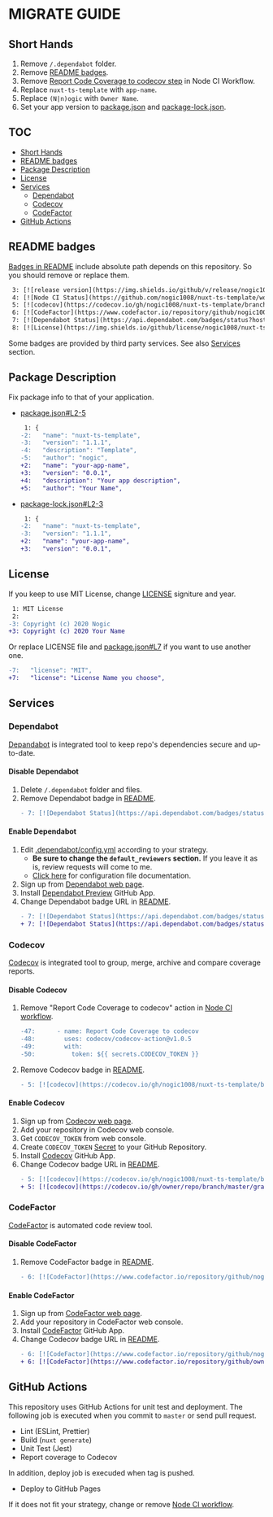 # MIGRATE GUIDE

## Short Hands

1. Remove `/.dependabot` folder.
1. Remove [README badges](./README.md#L3-8).
1. Remove [Report Code Coverage to codecov step](./.github/workflows/nodejs.yml#L47-50) in Node CI Workflow.
1. Replace `nuxt-ts-template` with `app-name`.
1. Replace `(N|n)ogic` with `Owner Name`.
1. Set your app version to [package.json](./package.json#L3) and [package-lock.json](./package-lock.json#L3).

## TOC

- [Short Hands](#short-hands)
- [README badges](#readme-badges)
- [Package Description](#package-description)
- [License](#license)
- [Services](#services)
  - [Dependabot](#dependabot)
  - [Codecov](#codecov)
  - [CodeFactor](#codefactor)
- [GitHub Actions](#github-actions)

## README badges

[Badges in README](./README.md#L3-8) include absolute path depends on this repository.
So you should remove or replace them.

```diff
 3: [![release version](https://img.shields.io/github/v/release/nogic1008/nuxt-ts-template "release version")](https://github.com/nogic1008/nuxt-ts-template/releases)
 4: [![Node CI Status](https://github.com/nogic1008/nuxt-ts-template/workflows/Node%20CI/badge.svg "Node CI Status")](/nogic1008/nuxt-ts-template/actions?query=workflow%3A%22Node+CI%22)
 5: [![codecov](https://codecov.io/gh/nogic1008/nuxt-ts-template/branch/master/graph/badge.svg)](https://codecov.io/gh/nogic1008/nuxt-ts-template)
 6: [![CodeFactor](https://www.codefactor.io/repository/github/nogic1008/nuxt-ts-template/badge)](https://www.codefactor.io/repository/github/nogic1008/nuxt-ts-template)
 7: [![Dependabot Status](https://api.dependabot.com/badges/status?host=github&repo=nogic1008/nuxt-ts-template)](https://dependabot.com)
 8: [![License](https://img.shields.io/github/license/nogic1008/nuxt-ts-template)](LICENSE)
```

Some badges are provided by third party services. See also [Services](#services) section.

## Package Description

Fix package info to that of your application.

- [package.json#L2-5](./package.json#L2-5)
  ```diff
   1: {
  -2:   "name": "nuxt-ts-template",
  -3:   "version": "1.1.1",
  -4:   "description": "Template",
  -5:   "author": "nogic",
  +2:   "name": "your-app-name",
  +3:   "version": "0.0.1",
  +4:   "description": "Your app description",
  +5:   "author": "Your Name",
  ```
- [package-lock.json#L2-3](./package-lock.json#L2-3)
  ```diff
   1: {
  -2:   "name": "nuxt-ts-template",
  -3:   "version": "1.1.1",
  +2:   "name": "your-app-name",
  +3:   "version": "0.0.1",
  ```

## License

If you keep to use MIT License, change [LICENSE](./LICENSE#L3) signiture and year.
```diff
 1: MIT License
 2: 
-3: Copyright (c) 2020 Nogic
+3: Copyright (c) 2020 Your Name
```

Or replace LICENSE file and [package.json#L7](./package.json#L7) if you want to use another one.

```diff
-7:   "license": "MIT",
+7:   "license": "License Name you choose",
```

## Services

### Dependabot

[Depandabot](https://dependabot.com/) is integrated tool to keep repo's dependencies secure and up-to-date.

#### Disable Dependabot

1. Delete `/.dependabot` folder and files.
1. Remove Dependabot badge in [README](./README.md#L7).
    ```diff
    - 7: [![Dependabot Status](https://api.dependabot.com/badges/status?host=github&repo=nogic1008/nuxt-ts-template)](https://dependabot.com)
    ```

#### Enable Dependabot

1. Edit [.dependabot/config.yml](./.dependabot/config.yml) according to your strategy.
    - **Be sure to change the `default_reviewers` section.** If you leave it as is, review requests will come to me.
    - [Click here](https://dependabot.com/docs/config-file/) for configuration file documentation.
1. Sign up from [Dependabot web page](https://dependabot.com/).
1. Install [Dependabot Preview](https://github.com/marketplace/dependabot-preview) GitHub App.
1. Change Dependabot badge URL in [README](./README.md#L7).
    ```diff
    - 7: [![Dependabot Status](https://api.dependabot.com/badges/status?host=github&repo=nogic1008/nuxt-ts-template)](https://dependabot.com)
    + 7: [![Dependabot Status](https://api.dependabot.com/badges/status?host=github&repo=owner/repo)](https://dependabot.com)
    ```

### Codecov

[Codecov](https://codecov.io/) is integrated tool to group, merge, archive and compare coverage reports.

#### Disable Codecov

1. Remove "Report Code Coverage to codecov" action in [Node CI workflow](./.github/workflows/nodejs.yml#L47-50).
    ```diff
    -47:      - name: Report Code Coverage to codecov
    -48:        uses: codecov/codecov-action@v1.0.5
    -49:        with:
    -50:          token: ${{ secrets.CODECOV_TOKEN }}
    ```
1. Remove Codecov badge in [README](./README.md#L5).
    ```diff
    - 5: [![codecov](https://codecov.io/gh/nogic1008/nuxt-ts-template/branch/master/graph/badge.svg)](https://codecov.io/gh/nogic1008/nuxt-ts-template)
    ```

#### Enable Codecov

1. Sign up from [Codecov web page](https://codecov.io/).
1. Add your repository in Codecov web console.
1. Get `CODECOV_TOKEN` from web console.
1. Create `CODECOV_TOKEN` [Secret](https://help.github.com/actions/automating-your-workflow-with-github-actions/creating-and-using-encrypted-secrets) to your GitHub Repository.
1. Install [Codecov](https://github.com/marketplace/codecov) GitHub App.
1. Change Codecov badge URL in [README](./README.md#L5).
    ```diff
    - 5: [![codecov](https://codecov.io/gh/nogic1008/nuxt-ts-template/branch/master/graph/badge.svg)](https://codecov.io/gh/nogic1008/nuxt-ts-template)
    + 5: [![codecov](https://codecov.io/gh/owner/repo/branch/master/graph/badge.svg)](https://codecov.io/gh/owner/repo)
    ```

### CodeFactor

[CodeFactor](https://www.codefactor.io/) is automated code review tool. 

#### Disable CodeFactor

1. Remove CodeFactor badge in [README](./README.md#L6).
    ```diff
    - 6: [![CodeFactor](https://www.codefactor.io/repository/github/nogic1008/nuxt-ts-template/badge)](https://www.codefactor.io/repository/github/nogic1008/nuxt-ts-template)
    ```

#### Enable CodeFactor

1. Sign up from [CodeFactor web page](https://www.codefactor.io/).
1. Add your repository in CodeFactor web console.
1. Install [CodeFactor](https://github.com/marketplace/codefactor) GitHub App.
1. Change Codecov badge URL in [README](./README.md#L6).
    ```diff
    - 6: [![CodeFactor](https://www.codefactor.io/repository/github/nogic1008/nuxt-ts-template/badge)](https://www.codefactor.io/repository/github/nogic1008/nuxt-ts-template)
    + 6: [![CodeFactor](https://www.codefactor.io/repository/github/owner/repo/badge)](https://www.codefactor.io/repository/github/owner/repo)
    ```

## GitHub Actions

This repository uses GitHub Actions for unit test and deployment.
The following job is executed when you commit to `master` or send pull request.
- Lint (ESLint, Prettier)
- Build (`nuxt generate`)
- Unit Test (Jest)
- Report coverage to Codecov

In addition, deploy job is execuded when tag is pushed.
- Deploy to GitHub Pages

If it does not fit your strategy, change or remove [Node CI workflow](./.github/workflows/nodejs.yml).
